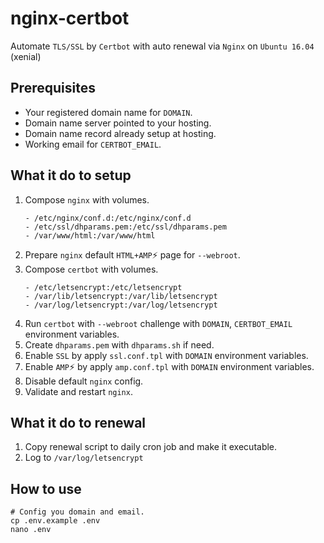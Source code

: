 # nginx-certbot
Automate `TLS/SSL` by `Certbot` with auto renewal via `Nginx` on `Ubuntu 16.04` (xenial)

## Prerequisites
- Your registered domain name for `DOMAIN`.
- Domain name server pointed to your hosting.
- Domain name record already setup at hosting.
- Working email for `CERTBOT_EMAIL`.

## What it do to setup
1. Compose `nginx` with volumes.
    ```
    - /etc/nginx/conf.d:/etc/nginx/conf.d
    - /etc/ssl/dhparams.pem:/etc/ssl/dhparams.pem
    - /var/www/html:/var/www/html
    ```
1. Prepare `nginx` default `HTML+AMP`⚡ page for `--webroot`.
1. Compose `certbot` with volumes.
    ```
    - /etc/letsencrypt:/etc/letsencrypt
    - /var/lib/letsencrypt:/var/lib/letsencrypt
    - /var/log/letsencrypt:/var/log/letsencrypt
    ```
1. Run `certbot` with `--webroot` challenge with `DOMAIN`, `CERTBOT_EMAIL` environment variables.
1. Create `dhparams.pem` with `dhparams.sh` if need.
1. Enable `SSL` by apply `ssl.conf.tpl` with `DOMAIN` environment variables.
1. Enable `AMP`⚡ by apply `amp.conf.tpl` with `DOMAIN` environment variables.
1. Disable default `nginx` config.
1. Validate and restart `nginx`.

## What it do to renewal
1. Copy renewal script to daily cron job and make it executable.
1. Log to `/var/log/letsencrypt`

## How to use
```shell
# Config you domain and email.
cp .env.example .env
nano .env
```